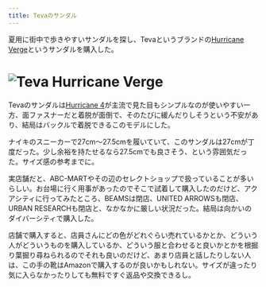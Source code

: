 ```yaml
---
title: Tevaのサンダル
---
```

夏用に街中で歩きやすいサンダルを探し、Tevaというブランドの[Hurricane Verge](https://www.amazon.co.jp/dp/B08B4869SL)というサンダルを購入した。

![](https://lh3.googleusercontent.com/docs/ADP-6oGMLs7LxqMmyJ8oMXpKB67Ulq3IObwG1nrK0iL6NPRVvGx_B4rGSuivILqSmvUkEZsMxjkVaX7XQ5_GFvSG6j7uxZExFvdd2LlaP-vZgV0juFluEg1PRGp38Rya_N4nH21HOTlST-RqP-BRjouwqBrvjBMZtwxVcq_9hrpZQIhcp81f4x-M9ASymCgcUzxfzV1hxUTzfU8lps0DZVFLOnQ73ZSCsaepDNRiJXyG3BtcjBAmYBO8A_vnjJjoIaey6xtGS9n5NWCWGvHxMoAnLIAPkiqHRrV7HT3MviheH9PtqldwZDhR84IhPt0WwwERR3y9iC0RecQTqnCSV6jl4ht0dfhxWsc0aXmVpUHjLROFI_kl2xiFFEEnfdlQE0thhqmexA8mSGqS4Lx166bz7eAl8UK5oGDmvzPZy92Kj1iO1fu2jY2BYHCDN3oHm9ytglA0M0VK08-cIfq_MbNwNXNa3kFJioS4XATNmmbyDm2ZIvGyX18C4KmkfEGLpTu3VKDlabb_c_1Ui9Tn-tVR7hD0T5m9o6piDmCYaS2nbEdgSyTNQUtRw1ZbqG5fbDmn8Pm3fbMupzR8IVwzAeQzKjMTndlabvmtHXqvesVflmPHH4bdXixdzymXRDEdI9Gh4ivQpgr4BCQLcMXD5bkVa_xvoGBURMHWR0zMB8d7AoWzKW2WhsotAuRagHkn2XjhkE1KWbq_00eAmVHwS7mPVUSclHaMEpfly4jhFdbFxPwmI11q4FcU34VdTHa9voJgWlGkU8kC5WIpFKDv_JXY2KomhOjALLV01UzgDusvS1jza167KCftowaQyc0v42o-o901n_upnjuj6uZin1YivU5eLpP_YnQ7gpGgH_Lt1Mkj_ibpEQyoMzPN4OJHMHt6_MS092xx931KRl8UuGVn9gKOKZou_GeV3rh0UJpQs1DA9bt71lL-Wn8PBzsjdn0PbHDtiMbeeepEVL8dcsce6V86O433LtybmoCG5B7W_GdTIFxVfwiQnDoi9gM3dNxZ3ADmvIZeOqmYE2DtgwzPoDx3jpw3oc2wac-IMMQqqXK9IxW7TamuPOKvJ-pBYSN6z0MV3L0uLDCMXQlMPnx-P0-cX0M03jLvnu5gg7wcmuJkkjccehiO2e7QjQ8K2NRDas4litoCb8uDvFpMBCRqi13mmYKwhMgP6Ibbep9QjslIn_QtljI1t1w3tPcfhrTYZ-qsZAgVpG02fuPQzAy5MpoF2UhpGiOgCvv_JadCjg2dR5Z7 "Teva Hurricane Verge")
=======================================================================================================================================================================================================================================================================================================================================================================================================================================================================================================================================================================================================================================================================================================================================================================================================================================================================================================================================================================================================================================================================================================================================================================================================================================================================================================================================================================================

Tevaのサンダルは[Hurricane 4](https://www.amazon.co.jp/dp/B096RS5PWQ)が主流で見た目もシンプルなのが使いやすい一方、面ファスナーだと着脱が面倒で、そのたびに緩んだりしそうという不安があり、結局はバックルで着脱できるこのモデルにした。

ナイキのスニーカーで27cm～27.5cmを履いていて、このサンダルは27cmが丁度だった。少し余裕を持たせるなら27.5cmでも良さそう、という雰囲気だった。サイズ感の参考までに。

実店舗だと、ABC-MARTやその辺のセレクトショップで扱っていることが多いらしい。お台場に行く用事があったのでそこで試着して購入したのだけど、アクアシティに行ってみたところ、BEAMSは閉店、UNITED ARROWSも閉店、URBAN RESEARCHも閉店と、なかなかに厳しい状況だった。結局は向かいのダイバーシティで購入した。

店舗で購入すると、店員さんにどの色がどれぐらい売れているかとか、どういう人がどういうものを購入しているか、どういう服と合わせると良いかとかを根掘り葉掘り尋ねられるのでそれも良いのだけど、あまり店員と話したりしない人は、この手の靴はAmazonで購入するのが良いかもしれない。サイズが違ったり気に入らなかったりしても無料ですぐ返品や交換できるし。
